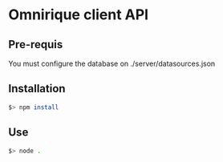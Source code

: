 # Omnirique client API

## Pre-requis

You must configure the database on ./server/datasources.json

## Installation

```bash
$> npm install
```

## Use

```bash
$> node .
```
